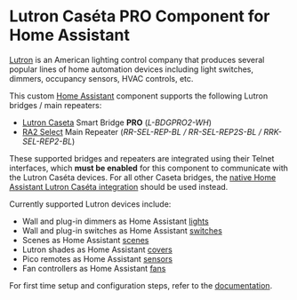 # Lutron Caséta PRO Component for Home Assistant

[Lutron](http://www.lutron.com/) is an American lighting control company that produces several popular lines of home automation devices including light switches, dimmers, occupancy sensors, HVAC controls, etc.

This custom [Home Assistant](https://home-assistant.io/) component supports the following Lutron bridges / main repeaters:

- [Lutron Caseta](http://www.casetawireless.com) Smart Bridge **PRO** (*L-BDGPRO2-WH*)
- [RA2 Select](http://www.lutron.com/en-US/Products/Pages/WholeHomeSystems/RA2Select/Overview.aspx) Main Repeater (*RR-SEL-REP-BL / RR-SEL-REP2S-BL / RRK-SEL-REP2-BL*)

These supported bridges and repeaters are integrated using their Telnet interfaces, which **must be enabled** for this component to communicate with the Lutron Caséta devices. For all other Caseta bridges, the [native Home Assistant Lutron Caséta integration](https://www.home-assistant.io/integrations/lutron_caseta/) should be used instead.

Currently supported Lutron devices include:

- Wall and plug-in dimmers as Home Assistant [lights](https://home-assistant.io/components/light/)
- Wall and plug-in switches as Home Assistant [switches](https://home-assistant.io/components/switch/)
- Scenes as Home Assistant [scenes](https://home-assistant.io/components/scene/)
- Lutron shades as Home Assistant [covers](https://home-assistant.io/components/cover/)
- Pico remotes as Home Assistant [sensors](https://www.home-assistant.io/components/sensor/)
- Fan controllers as Home Assistant [fans](https://www.home-assistant.io/components/fan/)

For first time setup and configuration steps, refer to the [documentation](https://github.com/upsert/lutron-caseta-pro/blob/master/README.md).

